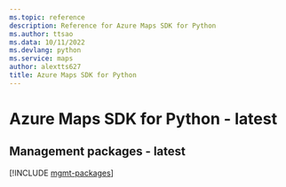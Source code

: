 ```yaml
---
ms.topic: reference
description: Reference for Azure Maps SDK for Python
ms.author: ttsao
ms.data: 10/11/2022
ms.devlang: python
ms.service: maps
author: alextts627
title: Azure Maps SDK for Python
---
```

# Azure Maps SDK for Python - latest

## Management packages - latest
[!INCLUDE [mgmt-packages](maps-mgmt-index.md)]